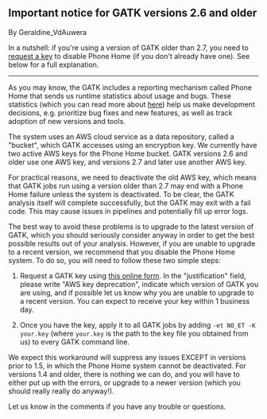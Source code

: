 ## Important notice for GATK versions 2.6 and older

By Geraldine_VdAuwera

<p>In a nutshell: if you're using a version of GATK older than 2.7, you need to <a rel="nofollow" href="http://www.broadinstitute.org/gatk/request-key">request a key</a> to disable Phone Home (if you don't already have one). See below for a full explanation.</p>

<hr></hr><p>As you may know, the GATK includes a reporting mechanism called Phone Home that sends us runtime statistics about usage and bugs. These statistics (which you can read more about <a rel="nofollow" href="http://www.broadinstitute.org/gatk/guide/article?id=1250">here</a>) help us make development decisions, e.g. prioritize bug fixes and new features, as well as track adoption of new versions and tools.</p>

<p>The system uses an AWS cloud service as a data repository, called a "bucket", which GATK accesses using an encryption key. We currently have two active AWS keys for the Phone Home bucket. GATK versions 2.6 and older use one AWS key, and versions 2.7 and later use another AWS key.</p>

<p>For practical reasons, we need to deactivate the old AWS key, which means that GATK jobs run using a version older than 2.7 may end with a Phone Home failure unless the system is deactivated. To be clear, the GATK analysis itself will complete successfully, but the GATK may exit with a fail code. This may cause issues in pipelines and potentially fill up error logs.</p>

<p>The best way to avoid these problems is to upgrade to the latest version of GATK, which you should seriously consider anyway in order to get the best possible results out of your analysis. However, if you are unable to upgrade to a recent version, we recommend that you disable the Phone Home system. To do so, you will need to follow these two simple steps:</p>

<ol><li><p>Request a GATK key using <a rel="nofollow" href="http://www.broadinstitute.org/gatk/request-key">this online form</a>. In the "justification" field, please write "AWS key deprecation", indicate which version of GATK you are using, and if possible let us know why you are unable to upgrade to a recent version. You can expect to receive your key within 1 business day.</p></li>
<li><p>Once you have the key, apply it to all GATK jobs by adding <code class="code codeInline" spellcheck="false">-et NO_ET -K your.key</code> (where <code class="code codeInline" spellcheck="false">your.key</code> is the path to the key file you obtained from us) to every GATK command line.</p></li>
</ol><p>We expect this workaround will suppress any issues EXCEPT in versions prior to 1.5, in which the Phone Home system cannot be deactivated. For versions 1.4 and older, there is nothing we can do, and you will have to either put up with the errors, or upgrade to a newer version (which you should really really do anyway!).</p>

<p>Let us know in the comments if you have any trouble or questions.</p>
